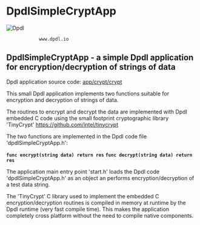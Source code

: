 
# DpdlSimpleCryptApp

![Dpdl](https://www.dpdl.io/images/dpdl-io.png)

				www.dpdl.io



## DpdlSimpleCryptApp - a simple Dpdl application for encryption/decryption of strings of data

Dpdl application source code:
[app/crypt/crypt](https://github.com/Dpdl-io/Dpdl-sample-Apps/tree/main/app/crypt/crypt)

This small Dpdl application implements two functions suitable for encryption and decryption of strings of data.

The routines to encrypt and decrypt the data are implemented with Dpdl embedded C code using the small footprint cryptographic library 'TinyCrypt' https://github.com/intel/tinycrypt

The two functions are implemented in the Dpdl code file 'dpdlSimpleCryptApp.h':

**`func encrypt(string data) return res`**
**`func decrypt(string data) return res`**

The application main entry point 'start.h' loads the Dpdl code 'dpdlSimpleCryptApp.h' as an object an performs encryption/decryption of a test data string.

The 'TinyCrypt' C library used to implement the embedded C encryption/decryption routines is compiled in memory at runtime by the Dpdl runtime (very fast compile time). This makes the application completely cross platform without the need to compile native components.






